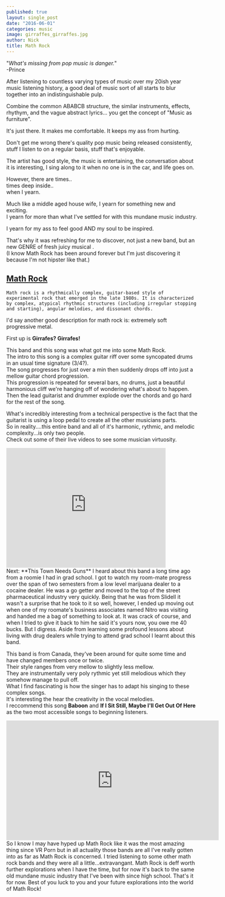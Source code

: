```yaml
---
published: true
layout: single_post
date: "2016-06-01"
categories: music
image: girraffes_girraffes.jpg
author: Nick
title: Math Rock
---
```

"*What's missing from pop music is danger.*"    
-Prince

After listening to countless varying types of music over my 20ish year music listening history, a good deal of music sort of all starts to blur together into an indistinguishable pulp. <br/>

Combine the common ABABCB structure, the similar instruments, effects, rhythym, and the vague abstract lyrics... you get the concept of "Music as furniture".  

It's just there. It makes me comfortable. It keeps my ass from hurting.

<!--more-->

Don't get me wrong there's quality pop music being released consistently, stuff I listen to on a regular basis, stuff that's enjoyable.

The artist has good style, the music is entertaining, the conversation about it is interesting, I sing along to it when no one is in the car, and life goes on.

However, there are times..   
times deep inside..  
when I yearn.  

Much like a middle aged house wife, I yearn for something new and exciting.   
I yearn for more than what I've settled for with this mundane music industry.  
 
I yearn for my ass to feel good AND my soul to be inspired. 

That's why it was refreshing for me to discover, not just a new band, but an new GENRE of fresh juicy musical  .  
(I know Math Rock has been around forever but I'm just discovering it because I'm not hipster like that.)

## [Math Rock](https://en.wikipedia.org/wiki/Math_rock)

~~~
Math rock is a rhythmically complex, guitar-based style of experimental rock that emerged in the late 1980s. It is characterized by complex, atypical rhythmic structures (including irregular stopping and starting), angular melodies, and dissonant chords.
~~~

I'd say another good description for math rock is: extremely soft progressive metal.  


First up is **Girrafes? Girrafes!**

This band and this song was what got me into some Math Rock.     
The intro to this song is a complex guitar riff over some syncopated drums in an usual time signature (3/4?).   
The song progresses for just over a min then suddenly drops off into just a mellow guitar chord progression.   
This progression is repeated for several bars, no drums, just a beautiful harmonious cliff we're hanging off of wondering what's about to happen.  
Then the lead guitarist and drummer explode over the chords and go hard for the rest of the song.  

What's incredibly interesting from a technical perspective is the fact that the guitarist is using a loop pedal to create all the other musicians parts.  
So in reality....this entire band and all of it's harmonic, rythmic, and melodic complexity...is only two people.  
Check out some of their live videos to see some musician virtuosity.

<iframe width="420" height="315" src="https://www.youtube.com/embed/JZqZCS0rCmE" frameborder="0" allowfullscreen></iframe>


<br/>
Next: **This Town Needs Guns**  
I heard about this band a long time ago from a roomie I had in grad school.  
I got to watch my room-mate progress over the span of two semesters from a low level marijuana dealer to a cocaine dealer.   
He was a go getter and moved to the top of the street pharmaceutical industry very quickly.   
Being that he was from Slidell it wasn't a surprise that he took to it so well, however, I ended up moving out when one of my roomate's business associates named Nitro was visiting and handed me a bag of something to look at.  
It was crack of course, and when I tried to give it back to him he said it's yours now, you owe me 40 bucks.  
But I digress. 
Aside from learning some profound lessons about living with drug dealers while trying to attend grad school I learnt about this band. 

This band is from Canada, they've been around for quite some time and have changed members once or twice.  
Their style ranges from very mellow to slightly less mellow.   
They are instrumentally very poly rythmic yet still melodious which they somehow manage to pull off.   
What I find fascinating is how the singer has to adapt his singing to these complex songs.     
It's interesting the hear the creativity in the vocal melodies.  
I reccommend this song **Baboon** and **If I Sit Still, Maybe I'll Get Out Of Here** as the two most accessible songs to beginning listeners.

<iframe width="560" height="315" src="https://www.youtube.com/embed/de1bt5dc2t0?list=RDde1bt5dc2t0" frameborder="0" allowfullscreen></iframe>

<br/>
So I know I may have hyped up Math Rock like it was the most amazing thing since VR Porn but in all actuality those bands are all I've really gotten into as far as Math Rock is concerned.   
I tried listening to some other math rock bands and they were all a little...extravangant.  
Math Rock is deff worth further explorations when I have the time, but for now it's back to the same old mundane music industry that I've been with since high school.   
That's it for now.
Best of you luck to you and your future explorations into the world of Math Rock!
